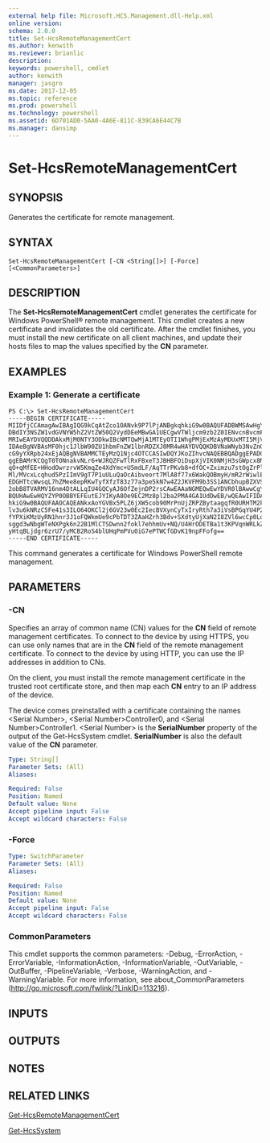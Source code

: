 ```yaml
---
external help file: Microsoft.HCS.Management.dll-Help.xml
online version: 
schema: 2.0.0
title: Set-HcsRemoteManagementCert
ms.author: kenwith
ms.reviewer: brianlic
description: 
keywords: powershell, cmdlet
author: kenwith
manager: jasgro
ms.date: 2017-12-05
ms.topic: reference
ms.prod: powershell
ms.technology: powershell
ms.assetid: 6D701AD0-5AA0-4A6E-811C-839CA6E44C7B
ms.manager: dansimp
---
```


# Set-HcsRemoteManagementCert

## SYNOPSIS
Generates the certificate for remote management.

## SYNTAX

```
Set-HcsRemoteManagementCert [-CN <String[]>] [-Force] [<CommonParameters>]
```

## DESCRIPTION
The **Set-HcsRemoteManagementCert** cmdlet generates the certificate for Windows PowerShell® remote management.
This cmdlet creates a new certificate and invalidates the old certificate.
After the cmdlet finishes, you must install the new certificate on all client machines, and update their hosts files to map the values specified by the **CN** parameter.

## EXAMPLES

### Example 1: Generate a certificate
```
PS C:\> Set-HcsRemoteManagementCert
-----BEGIN CERTIFICATE-----
MIIDfjCCAmagAwIBAgIQG9kCqAtZco1OANvk9P7lPjANBgkqhkiG9w0BAQUFADBWMSAwHgYDVQQL
DBdIY3NSZW1vdGVNYW5hZ2VtZW50Q2VydDEeMBwGA1UECgwVTWljcm9zb2Z0IENvcnBvcmF0aW9u
MRIwEAYDVQQDDAkxMjM0NTY3ODkwIBcNMTQwMjA1MTEyOTI1WhgPMjExMzAyMDUxMTI5MjVaMFYx
IDAeBgNVBAsMF0hjc1JlbW90ZU1hbmFnZW1lbnRDZXJ0MR4wHAYDVQQKDBVNaWNyb3NvZnQgQ29y
cG9yYXRpb24xEjAQBgNVBAMMCTEyMzQ1Njc4OTCCASIwDQYJKoZIhvcNAQEBBQADggEPADCCAQoC
ggEBAMrKCQgT0TONnakvNLr6+WJRQZFwTlRxFBxeT3JBHBFOiDupXjVIK0NMjH3sGWpcx8Mkeq69
qO+qMfEE+HHodOwrzrvW5KmqZe4XdYmc+U5mdLF/AqTTrPKvb8+dfOC+Zximzu7stOgZrPlY2QBx
Ml/MVcxLcqhud5PzIImV9gT7P1uULuQaOcAibveort7MlA8f77x6WakQOBmyH/mR2rWiwlE/KvR+
EDGHTtcWwsqL7hZMee8epRKwTyfXfzT83z77a3pe5kN7w4Z2JKVFM9b3SS1ANCbhupBZXVSNUuNF
2obB8TVARMV16nm4DtALLqIU4GQCyAJ6OfZejnDP2rsCAwEAAaNGMEQwEwYDVR0lBAwwCgYIKwYB
BQUHAwEwHQYZYP0OBBYEFEutEJYIKyA8Oe9EC2Mz8pl2ba2PMA4GA1UdDwEB/wQEAwIFIDANBgkq
hkiG9w0BAQUFAAOCAQEANkxAoYGVBx5PLZ6jXW5cob90MrPnUjZRPZBytaagqfR0URHTM2kU/tjS
lv3u6kNRzC5Fe41s3ILO64OKCl2j6GV23w0Ec2IecBVXynCyTxIryRth7a3iVsBPGqYU4P22lHqX
fYPXiKMzUyRN1hnr3J1oFQWkmUe9cPbTDT3ZAaHZrh3Bdv+SXdtyUjXaN2I8ZVl6wcCp0Lq5U0W3
sggd3wNbgWTeNXPgk6n22B1MlCTSDwnn2fokl7ehhmUv+NQ/U4HrODETBa1t3KPVqnWRLkZQiHxo
yHtqBLjdgr6zrU7/yMCB2RoS4blUHqPmPVu0iG7ePTWCfGDvK19npFFofg==
-----END CERTIFICATE-----
```

This command generates a certificate for Windows PowerShell remote management.

## PARAMETERS

### -CN
Specifies an array of common name (CN) values for the **CN** field of remote management certificates.
To connect to the device by using HTTPS, you can use only names that are in the **CN** field of the remote management certificate.
To connect to the device by using HTTP, you can use the IP addresses in addition to CNs.

On the client, you must install the remote management certificate in the trusted root certificate store, and then map each **CN** entry to an IP address of the device.

The device comes preinstalled with a certificate containing the names \<Serial Number\>, \<Serial Number\>Controller0, and \<Serial Number\>Controller1.
\<Serial Number\> is the **SerialNumber** property of the output of the Get-HcsSystem cmdlet.
**SerialNumber** is also the default value of the **CN** parameter.

```yaml
Type: String[]
Parameter Sets: (All)
Aliases: 

Required: False
Position: Named
Default value: None
Accept pipeline input: False
Accept wildcard characters: False
```

### -Force


```yaml
Type: SwitchParameter
Parameter Sets: (All)
Aliases: 

Required: False
Position: Named
Default value: None
Accept pipeline input: False
Accept wildcard characters: False
```

### CommonParameters
This cmdlet supports the common parameters: -Debug, -ErrorAction, -ErrorVariable, -InformationAction, -InformationVariable, -OutVariable, -OutBuffer, -PipelineVariable, -Verbose, -WarningAction, and -WarningVariable. For more information, see about_CommonParameters (http://go.microsoft.com/fwlink/?LinkID=113216).

## INPUTS

## OUTPUTS

## NOTES

## RELATED LINKS

[Get-HcsRemoteManagementCert](./Get-HcsRemoteManagementCert.md)

[Get-HcsSystem](./Get-HcsSystem.md)

